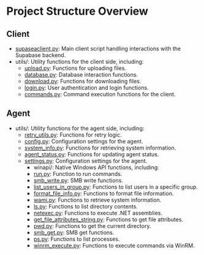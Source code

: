 # Project Structure Overview

## Client

* [supaseaclient.py](supaseaclient.md): Main client script handling interactions with the Supabase backend.
* utils/: Utility functions for the client side, including:
  * [upload.py](upload.md): Functions for uploading files.
  * [database.py](database.md): Database interaction functions.
  * [download.py](download.md): Functions for downloading files.
  * [login.py](login.md): User authentication and login functions.
  * [commands.py](commands.md): Command execution functions for the client.

## Agent

* utils/: Utility functions for the agent side, including:
  * [retry_utils.py](retry_utils.md): Functions for retry logic.
  * [config.py](config.md): Configuration settings for the agent.
  * [system_info.py](system_info.md): Functions for retrieving system information.
  * [agent_status.py](agent_status.md): Functions for updating agent status.
  * [settings.py](settings.md): Configuration settings for the agent.
    * winapi/: Native Windows API functions, including:
    * [run.py](run.md): Function to run commands.
    * [smb_write.py](smb_write.md): SMB write functions.
    * [list_users_in_group.py](list_users_in_group.md): Functions to list users in a specific group.
    * [format_file_info.py](format_file_info.md): Functions to format file information.
    * [wami.py](wami.md): Functions to retrieve system information.
    * [ls.py](ls.md): Functions to list directory contents.
    * [netexec.py](netexec.md): Functions to execute .NET assemblies.
    * [get_file_attributes_string.py](get_file_attributes_string.md): Functions to get file attributes.
    * [pwd.py](pwd.md): Functions to get the current directory.
    * [smb_get.py](smb_get.md): SMB get functions.
    * [ps.py](ps.md): Functions to list processes.
    * [winrm_execute.py](winrm_execute.md): Functions to execute commands via WinRM.
